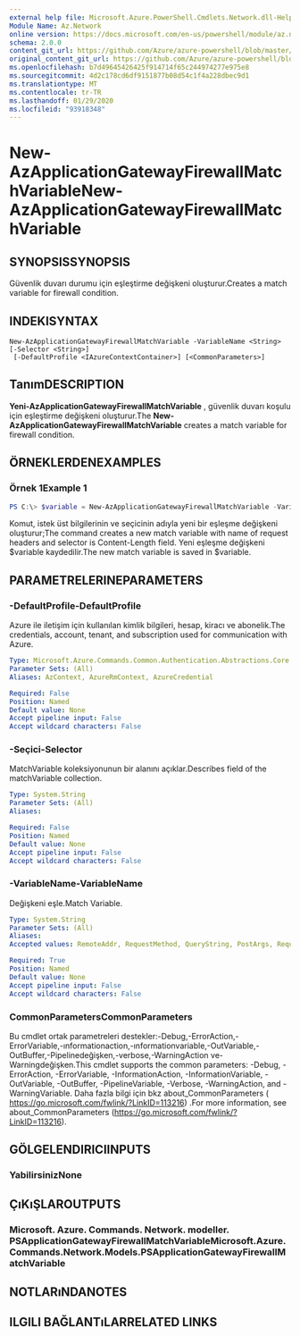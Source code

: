 ```yaml
---
external help file: Microsoft.Azure.PowerShell.Cmdlets.Network.dll-Help.xml
Module Name: Az.Network
online version: https://docs.microsoft.com/en-us/powershell/module/az.network/new-azapplicationgatewayfirewallmatchvariable
schema: 2.0.0
content_git_url: https://github.com/Azure/azure-powershell/blob/master/src/Network/Network/help/New-AzApplicationGatewayFirewallMatchVariable.md
original_content_git_url: https://github.com/Azure/azure-powershell/blob/master/src/Network/Network/help/New-AzApplicationGatewayFirewallMatchVariable.md
ms.openlocfilehash: b7d49645426425f914714f65c244974277e975e8
ms.sourcegitcommit: 4d2c178cd6df9151877b08d54c1f4a228dbec9d1
ms.translationtype: MT
ms.contentlocale: tr-TR
ms.lasthandoff: 01/29/2020
ms.locfileid: "93918348"
---
```

# <span data-ttu-id="fb33f-101">New-AzApplicationGatewayFirewallMatchVariable</span><span class="sxs-lookup"><span data-stu-id="fb33f-101">New-AzApplicationGatewayFirewallMatchVariable</span></span>

## <span data-ttu-id="fb33f-102">SYNOPSIS</span><span class="sxs-lookup"><span data-stu-id="fb33f-102">SYNOPSIS</span></span>
<span data-ttu-id="fb33f-103">Güvenlik duvarı durumu için eşleştirme değişkeni oluşturur.</span><span class="sxs-lookup"><span data-stu-id="fb33f-103">Creates a match variable for firewall condition.</span></span>

## <span data-ttu-id="fb33f-104">INDEKI</span><span class="sxs-lookup"><span data-stu-id="fb33f-104">SYNTAX</span></span>

```
New-AzApplicationGatewayFirewallMatchVariable -VariableName <String> [-Selector <String>]
 [-DefaultProfile <IAzureContextContainer>] [<CommonParameters>]
```

## <span data-ttu-id="fb33f-105">Tanım</span><span class="sxs-lookup"><span data-stu-id="fb33f-105">DESCRIPTION</span></span>
<span data-ttu-id="fb33f-106">**Yeni-AzApplicationGatewayFirewallMatchVariable** , güvenlik duvarı koşulu için eşleştirme değişkeni oluşturur.</span><span class="sxs-lookup"><span data-stu-id="fb33f-106">The **New-AzApplicationGatewayFirewallMatchVariable** creates a match variable for firewall condition.</span></span>

## <span data-ttu-id="fb33f-107">ÖRNEKLERDEN</span><span class="sxs-lookup"><span data-stu-id="fb33f-107">EXAMPLES</span></span>

### <span data-ttu-id="fb33f-108">Örnek 1</span><span class="sxs-lookup"><span data-stu-id="fb33f-108">Example 1</span></span>
```powershell
PS C:\> $variable = New-AzApplicationGatewayFirewallMatchVariable -VariableName RequestHeaders -Selector Content-Length
```

<span data-ttu-id="fb33f-109">Komut, istek üst bilgilerinin ve seçicinin adıyla yeni bir eşleşme değişkeni oluşturur;</span><span class="sxs-lookup"><span data-stu-id="fb33f-109">The command creates a new match variable with name of request headers and selector is Content-Length field.</span></span> <span data-ttu-id="fb33f-110">Yeni eşleşme değişkeni $variable kaydedilir.</span><span class="sxs-lookup"><span data-stu-id="fb33f-110">The new match variable is saved in $variable.</span></span>

## <span data-ttu-id="fb33f-111">PARAMETRELERINE</span><span class="sxs-lookup"><span data-stu-id="fb33f-111">PARAMETERS</span></span>

### <span data-ttu-id="fb33f-112">-DefaultProfile</span><span class="sxs-lookup"><span data-stu-id="fb33f-112">-DefaultProfile</span></span>
<span data-ttu-id="fb33f-113">Azure ile iletişim için kullanılan kimlik bilgileri, hesap, kiracı ve abonelik.</span><span class="sxs-lookup"><span data-stu-id="fb33f-113">The credentials, account, tenant, and subscription used for communication with Azure.</span></span>

```yaml
Type: Microsoft.Azure.Commands.Common.Authentication.Abstractions.Core.IAzureContextContainer
Parameter Sets: (All)
Aliases: AzContext, AzureRmContext, AzureCredential

Required: False
Position: Named
Default value: None
Accept pipeline input: False
Accept wildcard characters: False
```

### <span data-ttu-id="fb33f-114">-Seçici</span><span class="sxs-lookup"><span data-stu-id="fb33f-114">-Selector</span></span>
<span data-ttu-id="fb33f-115">MatchVariable koleksiyonunun bir alanını açıklar.</span><span class="sxs-lookup"><span data-stu-id="fb33f-115">Describes field of the matchVariable collection.</span></span>

```yaml
Type: System.String
Parameter Sets: (All)
Aliases:

Required: False
Position: Named
Default value: None
Accept pipeline input: False
Accept wildcard characters: False
```

### <span data-ttu-id="fb33f-116">-VariableName</span><span class="sxs-lookup"><span data-stu-id="fb33f-116">-VariableName</span></span>
<span data-ttu-id="fb33f-117">Değişkeni eşle.</span><span class="sxs-lookup"><span data-stu-id="fb33f-117">Match Variable.</span></span>

```yaml
Type: System.String
Parameter Sets: (All)
Aliases:
Accepted values: RemoteAddr, RequestMethod, QueryString, PostArgs, RequestUri, RequestHeaders, RequestBody, RequestCookies

Required: True
Position: Named
Default value: None
Accept pipeline input: False
Accept wildcard characters: False
```

### <span data-ttu-id="fb33f-118">CommonParameters</span><span class="sxs-lookup"><span data-stu-id="fb33f-118">CommonParameters</span></span>
<span data-ttu-id="fb33f-119">Bu cmdlet ortak parametreleri destekler:-Debug,-ErrorAction,-ErrorVariable,-ınformationaction,-ınformationvariable,-OutVariable,-OutBuffer,-Pipelinedeğişken,-verbose,-WarningAction ve-Warningdeğişken.</span><span class="sxs-lookup"><span data-stu-id="fb33f-119">This cmdlet supports the common parameters: -Debug, -ErrorAction, -ErrorVariable, -InformationAction, -InformationVariable, -OutVariable, -OutBuffer, -PipelineVariable, -Verbose, -WarningAction, and -WarningVariable.</span></span> <span data-ttu-id="fb33f-120">Daha fazla bilgi için bkz about_CommonParameters ( https://go.microsoft.com/fwlink/?LinkID=113216) .</span><span class="sxs-lookup"><span data-stu-id="fb33f-120">For more information, see about_CommonParameters (https://go.microsoft.com/fwlink/?LinkID=113216).</span></span>

## <span data-ttu-id="fb33f-121">GÖLGELENDIRICI</span><span class="sxs-lookup"><span data-stu-id="fb33f-121">INPUTS</span></span>

### <span data-ttu-id="fb33f-122">Yabilirsiniz</span><span class="sxs-lookup"><span data-stu-id="fb33f-122">None</span></span>

## <span data-ttu-id="fb33f-123">ÇıKıŞLAR</span><span class="sxs-lookup"><span data-stu-id="fb33f-123">OUTPUTS</span></span>

### <span data-ttu-id="fb33f-124">Microsoft. Azure. Commands. Network. modeller. PSApplicationGatewayFirewallMatchVariable</span><span class="sxs-lookup"><span data-stu-id="fb33f-124">Microsoft.Azure.Commands.Network.Models.PSApplicationGatewayFirewallMatchVariable</span></span>

## <span data-ttu-id="fb33f-125">NOTLARıNDA</span><span class="sxs-lookup"><span data-stu-id="fb33f-125">NOTES</span></span>

## <span data-ttu-id="fb33f-126">ILGILI BAĞLANTıLAR</span><span class="sxs-lookup"><span data-stu-id="fb33f-126">RELATED LINKS</span></span>
